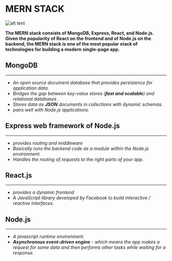 # **MERN STACK**
![alt text](https://gainfromhere.com/wp-content/uploads/2018/05/mern-stack-1.jpg "Logo Title Text 1")

 **The MERN stack consists of MongoDB, Express, React, and Node.js. Given the popularity of React on the frontend and of Node.js on the backend, the MERN stack is one of the most popular stack of technologies for building a modern single-page app.**
## MongoDB
___
 * _An open source document database that provides persistence for application data._
 * _Bridges the gap between key-value stores (**fast and scalable**) and relational databases ._
 * _Stores data as **JSON** documents in collections with dynamic schemas._
 * _pairs well with Node.js applications._
## Express web framework of Node.js
___
 * _provides routing and middleware_
 * _Basically runs the backend code as a module within the Node.js environment._
 * _Handles the routing of requests to the right parts of your app._
## React.js
___
 * _provides a dynamic frontend_
 * _A JavaScript library developed by Facebook to build interactive / reactive interfaces._
## Node.js
___
 * _A javascript runtime environment._
 * _**Asynchronous event-driven engine** - which means the app makes a request for some data and then performs other tasks while waiting for a response._
